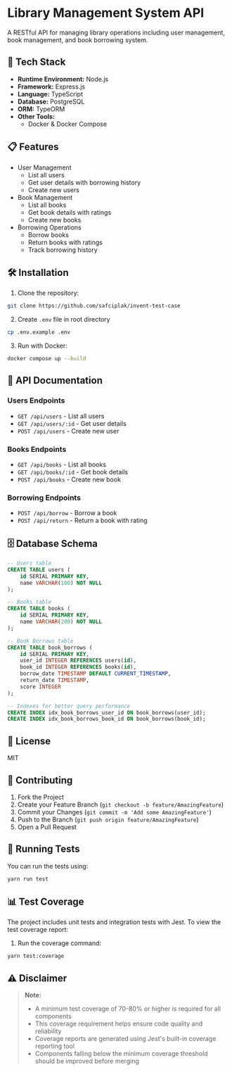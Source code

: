# Library Management System API

A RESTful API for managing library operations including user management, book management, and book borrowing system.

## 🚀 Tech Stack

- **Runtime Environment:** Node.js
- **Framework:** Express.js
- **Language:** TypeScript
- **Database:** PostgreSQL
- **ORM:** TypeORM
- **Other Tools:**
  - Docker & Docker Compose

## 📋 Features

- User Management
  - List all users
  - Get user details with borrowing history
  - Create new users
- Book Management
  - List all books
  - Get book details with ratings
  - Create new books
- Borrowing Operations
  - Borrow books
  - Return books with ratings
  - Track borrowing history

## 🛠️ Installation

1. Clone the repository:

```bash
git clone https://github.com/safciplak/invent-test-case
```

2. Create `.env` file in root directory

```bash
cp .env.example .env
```

3. Run with Docker:
```bash
docker compose up --build
```

## 📝 API Documentation

### Users Endpoints

- `GET /api/users` - List all users
- `GET /api/users/:id` - Get user details
- `POST /api/users` - Create new user

### Books Endpoints

- `GET /api/books` - List all books
- `GET /api/books/:id` - Get book details
- `POST /api/books` - Create new book

### Borrowing Endpoints

- `POST /api/borrow` - Borrow a book
- `POST /api/return` - Return a book with rating

## 🗄️ Database Schema

```sql
-- Users table
CREATE TABLE users (
    id SERIAL PRIMARY KEY,
    name VARCHAR(100) NOT NULL
);

-- Books table
CREATE TABLE books (
    id SERIAL PRIMARY KEY,
    name VARCHAR(200) NOT NULL
);

-- Book Borrows table
CREATE TABLE book_borrows (
    id SERIAL PRIMARY KEY,
    user_id INTEGER REFERENCES users(id),
    book_id INTEGER REFERENCES books(id),
    borrow_date TIMESTAMP DEFAULT CURRENT_TIMESTAMP,
    return_date TIMESTAMP,
    score INTEGER
);

-- Indexes for better query performance
CREATE INDEX idx_book_borrows_user_id ON book_borrows(user_id);
CREATE INDEX idx_book_borrows_book_id ON book_borrows(book_id);
```

## 📜 License

MIT

## 👥 Contributing

1. Fork the Project
2. Create your Feature Branch (`git checkout -b feature/AmazingFeature`)
3. Commit your Changes (`git commit -m 'Add some AmazingFeature'`)
4. Push to the Branch (`git push origin feature/AmazingFeature`)
5. Open a Pull Request

## 🧪 Running Tests

You can run the tests using:
```bash
yarn run test
```

## 📊 Test Coverage

The project includes unit tests and integration tests with Jest. To view the test coverage report:

1. Run the coverage command:
```bash
yarn test:coverage
```

## ⚠️ Disclaimer

> **Note:** 
> - A minimum test coverage of 70-80% or higher is required for all components
> - This coverage requirement helps ensure code quality and reliability
> - Coverage reports are generated using Jest's built-in coverage reporting tool
> - Components falling below the minimum coverage threshold should be improved before merging